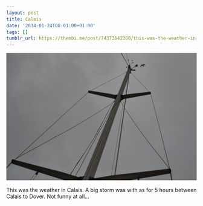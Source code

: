 ```yaml
---
layout: post
title: Calais
date: '2014-01-24T08:01:00+01:00'
tags: []
tumblr_url: https://thembi.me/post/74373642360/this-was-the-weather-in-calais-a-big-storm-was
---
```

 ![](/files/tumblr_mzwjevdAUE1tq106bo1_1280.jpg)  

This was the weather in Calais. A big storm was with as for 5 hours between Calais to Dover. Not funny at all…

